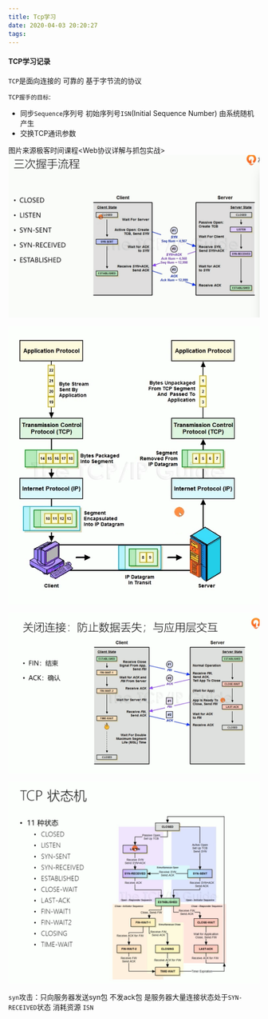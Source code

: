 ```yaml
---
title: Tcp学习
date: 2020-04-03 20:20:27
tags:
---
```

#### TCP学习记录

`TCP`是面向连接的 可靠的 基于字节流的协议

`TCP握手的目标`:
- 同步`Sequence`序列号
  初始序列号`ISN`(Initial Sequence Number) 由系统随机产生
- 交换TCP通讯参数
<!-- more -->

图片来源极客时间课程<Web协议详解与抓包实战>
![TCP三次握手的状态](../images/tcp-hand.png)

![MSS](../images/MSS.png)

![TCP断开连接](../images/tcp_close.png)

![TCP状态机](../images/tcp_state.png)

`syn`攻击：只向服务器发送syn包 不发ack包 是服务器大量连接状态处于`SYN-RECEIVED`状态 消耗资源
`ISN` 
